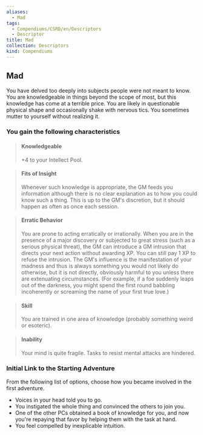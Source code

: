 ```yaml
---
aliases:
  - Mad
tags:
  - Compendiums/CSRD/en/Descriptors
  - Descriptor
title: Mad
collection: Descriptors
kind: Compendiums
---
```

## Mad  
You have delved too deeply into subjects people were not meant to know. You are knowledgeable in things beyond the scope of most, but this knowledge has come at a terrible price. You are likely in questionable physical shape and occasionally shake with nervous tics. You sometimes mutter to yourself without realizing it.
### You gain the following characteristics  
> #### Knowledgeable
> +4 to your Intellect Pool.  

> #### Fits of Insight
> Whenever such knowledge is appropriate, the GM feeds you information although there is no clear explanation as to how you could know such a thing. This is up to the GM's discretion, but it should happen as often as once each session.  

> #### Erratic Behavior
> You are prone to acting erratically or irrationally. When you are in the presence of a major discovery or subjected to great stress (such as a serious physical threat), the GM can introduce a GM intrusion that directs your next action without awarding XP. You can still pay 1 XP to refuse the intrusion. The GM's influence is the manifestation of your madness and thus is always something you would not likely do otherwise, but it is not directly, obviously harmful to you unless there are extenuating circumstances. (For example, if a foe suddenly leaps out of the darkness, you might spend the first round babbling incoherently or screaming the name of your first true love.)  

> #### Skill
> You are trained in one area of knowledge (probably something weird or esoteric).  

> #### Inability
> Your mind is quite fragile. Tasks to resist mental attacks are hindered.  

### Initial Link to the Starting Adventure  
From the following list of options, choose how you became involved in the first adventure.  
- Voices in your head told you to go.  
- You instigated the whole thing and convinced the others to join you.  
- One of the other PCs obtained a book of knowledge for you, and now you're repaying that favor by helping them with the task at hand.  
- You feel compelled by inexplicable intuition.  